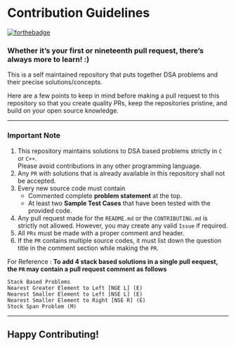 # Contribution Guidelines

[![forthebadge](https://forthebadge.com/images/badges/powered-by-coffee.svg)](https://forthebadge.com)

### Whether it’s your first or nineteenth pull request, there’s always more to learn! :)

This is a self maintained repository that puts together DSA problems and their precise solutions/concepts.

Here are a few points to keep in mind before making a pull request to this repository so that you create quality PRs, keep the repositories pristine, and build on your open source knowledge.

---

### Important Note

1. This repository maintains solutions to DSA based problems strictly in `C` or `C++`. <br> Please avoid contributions in any other programming language.
2. Any `PR` with solutions that is already available in this repository shall not be accepted.
3. Every new source code must contain
   - Commented complete **problem statement** at the top.
   - At least two **Sample Test Cases** that have been tested with the provided code.
4. Any pull request made for the `README.md` or the `CONTRIBUTING.md` is strictly not allowed. However, you may create any valid `Issue` if required.
5. All `PRs` must be made with a proper comment and header.
6. If the `PR` contains multiple source codes, it must list down the question title in the comment section while making the `PR`.

For Reference :
**To add 4 stack based solutions in a single pull eequest, the `PR` may contain a pull request comment as follows**

```
Stack Based Problems
Nearest Greater Element to Left [NGE L] (E)
Nearest Smaller Element to Left [NSE L] (E)
Nearest Smaller Element to Right [NSE R] (E)
Stock Span Problem (M)
```

---

## Happy Contributing!
